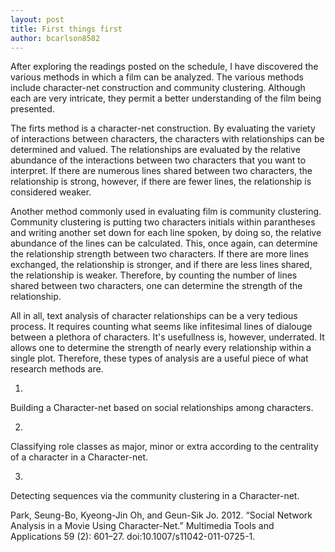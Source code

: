 ```yaml
---
layout: post
title: First things first
author: bcarlson8582
---
```


After exploring the readings posted on the schedule, I have discovered the various methods in which a film can be analyzed.
The various methods include character-net construction and community clustering. Although each are very
intricate, they permit a better understanding of the film being presented. 

The firts method is a character-net construction. By evaluating the variety of interactions between characters, the characters 
with relationships can be determined and valued. The relationships are evaluated by the relative abundance of the interactions
between two characters that you want to interpret. If there are numerous lines shared between two characters, the relationship
is strong, however, if there are fewer lines, the relationship is considered weaker.

Another method commonly used in evaluating film is community clustering. Community clustering is putting two characters initials 
within parantheses and writing another set down for each line spoken, by doing so, the relative abundance of the lines can be 
calculated. This, once again, can determine the relationship strength between two characters. If there are more lines exchanged,
the relationship is stronger, and if there are less lines shared, the relationship is weaker. Therefore, by counting the number of
lines shared between two characters, one can determine the strength of the relationship.

All in all, text analysis of character relationships can be a very tedious process. It requires counting what seems like infitesimal 
lines of dialouge between a plethora of characters. It's usefullness is, however, underrated. It allows one to determine the strength
of nearly every relationship within a single plot. Therefore, these types of analysis are a useful piece of what research methods are.  

1.
Building a Character-net based on social relationships among characters.
 
2.
Classifying role classes as major, minor or extra according to the centrality of a character in a Character-net.
 
3.
Detecting sequences via the community clustering in a Character-net.


Park, Seung-Bo, Kyeong-Jin Oh, and Geun-Sik Jo. 2012. “Social Network Analysis in a Movie Using Character-Net.” Multimedia Tools and Applications 59 (2): 601–27. doi:10.1007/s11042-011-0725-1.
